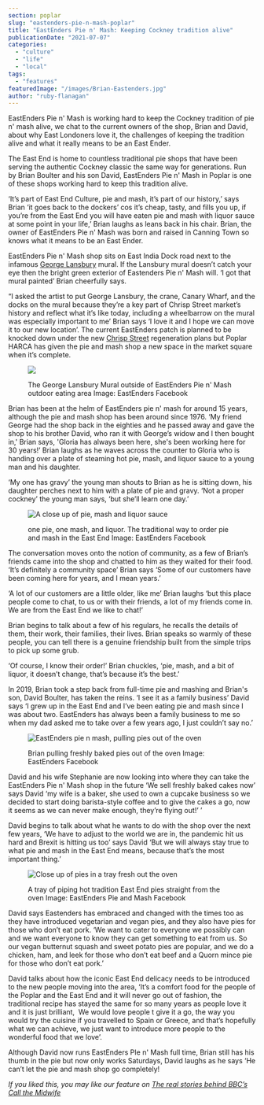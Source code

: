 ```yaml
---
section: poplar
slug: "eastenders-pie-n-mash-poplar"
title: "EastEnders Pie n' Mash: Keeping Cockney tradition alive"
publicationDate: "2021-07-07"
categories: 
  - "culture"
  - "life"
  - "local"
tags: 
  - "features"
featuredImage: "/images/Brian-Eastenders.jpg"
author: "ruby-flanagan"
---
```


EastEnders Pie n' Mash is working hard to keep the Cockney tradition of pie n' mash alive, we chat to the current owners of the shop, Brian and David, about why East Londoners love it, the challenges of keeping the tradition alive and what it really means to be an East Ender.  

The East End is home to countless traditional pie shops that have been serving the authentic Cockney classic the same way for generations. Run by Brian Boulter and his son David, EastEnders Pie n' Mash in Poplar is one of these shops working hard to keep this tradition alive. 

‘It’s part of East End Culture, pie and mash, it’s part of our history,’ says Brian ‘it goes back to the dockers’ cos it’s cheap, tasty, and fills you up, if you’re from the East End you will have eaten pie and mash with liquor sauce at some point in your life,’ Brian laughs as leans back in his chair. Brian, the owner of EastEnders Pie n' Mash was born and raised in Canning Town so knows what it means to be an East Ender.  
  
EastEnders Pie n' Mash shop sits on East India Dock road next to the infamous [George Lansbury](https://en.wikipedia.org/wiki/George_Lansbury) mural. If the Lansbury mural doesn’t catch your eye then the bright green exterior of Eastenders Pie n' Mash will. ‘I got that mural painted’ Brian cheerfully says.

“I asked the artist to put George Lansbury, the crane, Canary Wharf, and the docks on the mural because they’re a key part of Chrisp Street market’s history and reflect what it’s like today, including a wheelbarrow on the mural was especially important to me’ Brian says ‘I love it and I hope we can move it to our new location’. The current EastEnders patch is planned to be knocked down under the new [Chrisp Street](https://poplarlondon.co.uk/chrisp-street-market-history/) regeneration plans but Poplar HARCA has given the pie and mash shop a new space in the market square when it’s complete.

<figure>

![](/images/again2-1024x683.jpg)

<figcaption>

The George Lansbury Mural outside of EastEnders Pie n' Mash outdoor eating area Image: EastEnders Facebook

</figcaption>

</figure>

Brian has been at the helm of EastEnders pie n' mash for around 15 years, although the pie and mash shop has been around since 1976. ‘My friend George had the shop back in the eighties and he passed away and gave the shop to his brother David, who ran it with George’s widow and I then bought in,' Brian says, 'Gloria has always been here, she's been working here for 30 years!’ Brian laughs as he waves across the counter to Gloria who is handing over a plate of steaming hot pie, mash, and liquor sauce to a young man and his daughter.  
  
‘My one has gravy’ the young man shouts to Brian as he is sitting down, his daughter perches next to him with a plate of pie and gravy. ‘Not a proper cockney’ the young man says, ‘but she’ll learn one day.’

<figure>

![A close up of pie, mash and liquor sauce](/images/Pie-mash-and-liquor-sauce-1024x683.jpg)

<figcaption>

one pie, one mash, and liquor. The traditional way to order pie and mash in the East End Image: EastEnders Facebook

</figcaption>

</figure>

The conversation moves onto the notion of community, as a few of Brian’s friends came into the shop and chatted to him as they waited for their food. ‘It’s definitely a community space’ Brian says ‘Some of our customers have been coming here for years, and I mean years.’  
  
‘A lot of our customers are a little older, like me’ Brian laughs ‘but this place people come to chat, to us or with their friends, a lot of my friends come in. We are from the East End we like to chat!’  

Brian begins to talk about a few of his regulars, he recalls the details of them, their work, their families, their lives. Brian speaks so warmly of these people, you can tell there is a genuine friendship built from the simple trips to pick up some grub.  
  
‘Of course, I know their order!’ Brian chuckles, ‘pie, mash, and a bit of liquor, it doesn’t change, that’s because it’s the best.’  
  
In 2019, Brian took a step back from full-time pie and mashing and Brian's son, David Boulter, has taken the reins. ‘I see it as a family business’ David says ‘I grew up in the East End and I’ve been eating pie and mash since I was about two. EastEnders has always been a family business to me so when my dad asked me to take over a few years ago, I just couldn’t say no.’ 

<figure>

![EastEnders pie n mash, pulling pies out of the oven](/images/Brian-pulling-pies-out-of-the-oven-1-1-1024x683.jpg)

<figcaption>

Brian pulling freshly baked pies out of the oven Image: EastEnders Facebook

</figcaption>

</figure>

David and his wife Stephanie are now looking into where they can take the EastEnders Pie n' Mash shop in the future ‘We sell freshly baked cakes now’ says David ‘my wife is a baker, she used to own a cupcake business so we decided to start doing barista-style coffee and to give the cakes a go, now it seems as we can never make enough, they’re flying out!’ ’

David begins to talk about what he wants to do with the shop over the next few years, ‘We have to adjust to the world we are in, the pandemic hit us hard and Brexit is hitting us too’ says David ‘But we will always stay true to what pie and mash in the East End means, because that’s the most important thing.’

<figure>

![Close up of pies in a tray fresh out the oven](/images/pies-fresh-out-of-the-oven-1024x683.jpg)

<figcaption>

A tray of piping hot tradition East End pies straight from the oven Image: EastEnders Pie and Mash Facebook

</figcaption>

</figure>

David says Eastenders has embraced and changed with the times too as they have introduced vegetarian and vegan pies, and they also have pies for those who don’t eat pork. ‘We want to cater to everyone we possibly can and we want everyone to know they can get something to eat from us. So our vegan butternut squash and sweet potato pies are popular, and we do a chicken, ham, and leek for those who don’t eat beef and a Quorn mince pie for those who don’t eat pork.’  
  
David talks about how the iconic East End delicacy needs to be introduced to the new people moving into the area, ‘It’s a comfort food for the people of the Poplar and the East End and it will never go out of fashion, the traditional recipe has stayed the same for so many years as people love it and it is just brilliant,  We would love people t give it a go, the way you would try the cuisine if you travelled to Spain or Greece, and that’s hopefully what we can achieve, we just want to introduce more people to the wonderful food that we love’. 

Although David now runs EastEnders PIe n' Mash full time, Brian still has his thumb in the pie but now only works Saturdays, David laughs as he says ‘He can’t let the pie and mash shop go completely!  
  
_If you liked this, you may like [](https://poplarlondon.co.uk/sister-christine-frost-walking-500-miles-for-new-minibus/)our feature on [The real stories behind BBC’s Call the Midwife](https://poplarlondon.co.uk/call-the-midwife-real-stories/)_
